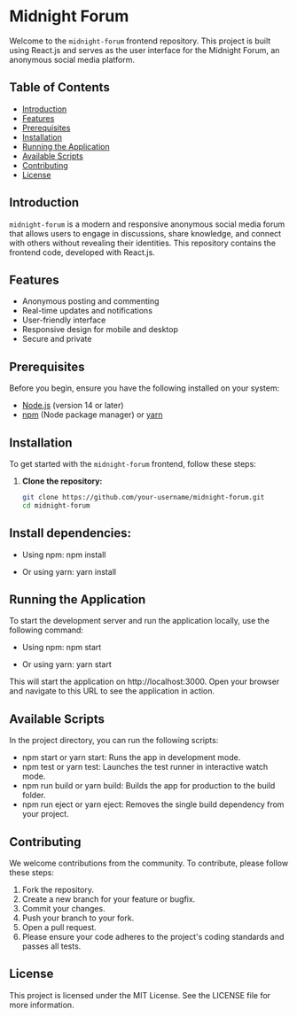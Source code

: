 # Midnight Forum

Welcome to the `midnight-forum` frontend repository. This project is built using React.js and serves as the user interface for the Midnight Forum, an anonymous social media platform.

## Table of Contents

- [Introduction](#introduction)
- [Features](#features)
- [Prerequisites](#prerequisites)
- [Installation](#installation)
- [Running the Application](#running-the-application)
- [Available Scripts](#available-scripts)
- [Contributing](#contributing)
- [License](#license)

## Introduction

`midnight-forum` is a modern and responsive anonymous social media forum that allows users to engage in discussions, share knowledge, and connect with others without revealing their identities. This repository contains the frontend code, developed with React.js.

## Features

- Anonymous posting and commenting
- Real-time updates and notifications
- User-friendly interface
- Responsive design for mobile and desktop
- Secure and private

## Prerequisites

Before you begin, ensure you have the following installed on your system:

- [Node.js](https://nodejs.org/) (version 14 or later)
- [npm](https://www.npmjs.com/) (Node package manager) or [yarn](https://yarnpkg.com/)

## Installation

To get started with the `midnight-forum` frontend, follow these steps:

1. **Clone the repository:**

   ```sh
   git clone https://github.com/your-username/midnight-forum.git
   cd midnight-forum

## Install dependencies:

- Using npm:
npm install

- Or using yarn:
yarn install

## Running the Application
To start the development server and run the application locally, use the following command:

- Using npm:
npm start

- Or using yarn:
yarn start

This will start the application on http://localhost:3000. Open your browser and navigate to this URL to see the application in action.

## Available Scripts
In the project directory, you can run the following scripts:

- npm start or yarn start: Runs the app in development mode.
- npm test or yarn test: Launches the test runner in interactive watch mode.
- npm run build or yarn build: Builds the app for production to the build folder.
- npm run eject or yarn eject: Removes the single build dependency from your project.

## Contributing
We welcome contributions from the community. To contribute, please follow these steps:

1. Fork the repository.
2. Create a new branch for your feature or bugfix.
3. Commit your changes.
4. Push your branch to your fork.
5. Open a pull request.
6. Please ensure your code adheres to the project's coding standards and passes all tests.

## License

This project is licensed under the MIT License. See the LICENSE file for more information.